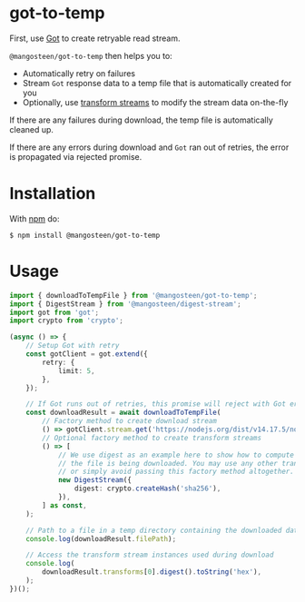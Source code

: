 # got-to-temp

First, use [Got](https://www.npmjs.com/package/got) to create retryable read stream.

`@mangosteen/got-to-temp` then helps you to:
- Automatically retry on failures
- Stream `Got` response data to a temp file that is automatically created for you
- Optionally, use [transform streams](https://nodejs.org/api/stream.html#stream_implementing_a_transform_stream) to modify the stream data on-the-fly

If there are any failures during download, the temp file is automatically cleaned up.

If there are any errors during download and `Got` ran out of retries, the error is propagated via rejected promise.

# Installation

With [npm](https://www.npmjs.com/) do:

    $ npm install @mangosteen/got-to-temp

# Usage

```ts
import { downloadToTempFile } from '@mangosteen/got-to-temp';
import { DigestStream } from '@mangosteen/digest-stream';
import got from 'got';
import crypto from 'crypto';

(async () => {
    // Setup Got with retry
    const gotClient = got.extend({
        retry: {
            limit: 5,
        },
    });

    // If Got runs out of retries, this promise will reject with Got error
    const downloadResult = await downloadToTempFile(
        // Factory method to create download stream
        () => gotClient.stream.get('https://nodejs.org/dist/v14.17.5/node-v14.17.5.tar.gz'),
        // Optional factory method to create transform streams
        () => [
            // We use digest as an example here to show how to compute SHA-256 while
            // the file is being downloaded. You may use any other transform streams,
            // or simply avoid passing this factory method altogether.
            new DigestStream({
                digest: crypto.createHash('sha256'),
            }),
        ] as const,
    );

    // Path to a file in a temp directory containing the downloaded data
    console.log(downloadResult.filePath);

    // Access the transform stream instances used during download
    console.log(
        downloadResult.transforms[0].digest().toString('hex'),
    );
})();
```